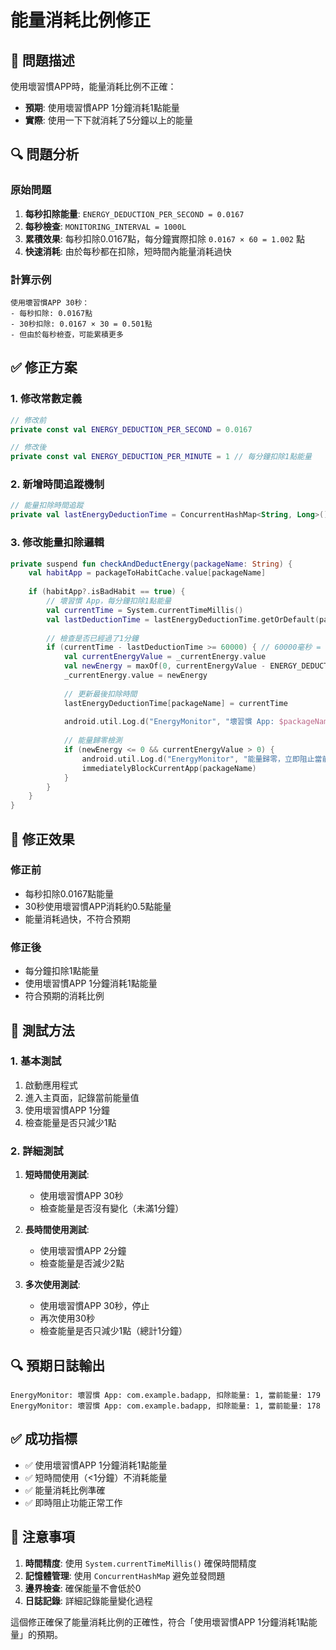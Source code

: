 # 能量消耗比例修正

## 🐛 問題描述

使用壞習慣APP時，能量消耗比例不正確：
- **預期**: 使用壞習慣APP 1分鐘消耗1點能量
- **實際**: 使用一下下就消耗了5分鐘以上的能量

## 🔍 問題分析

### 原始問題
1. **每秒扣除能量**: `ENERGY_DEDUCTION_PER_SECOND = 0.0167`
2. **每秒檢查**: `MONITORING_INTERVAL = 1000L`
3. **累積效果**: 每秒扣除0.0167點，每分鐘實際扣除 `0.0167 × 60 = 1.002` 點
4. **快速消耗**: 由於每秒都在扣除，短時間內能量消耗過快

### 計算示例
```
使用壞習慣APP 30秒：
- 每秒扣除: 0.0167點
- 30秒扣除: 0.0167 × 30 = 0.501點
- 但由於每秒檢查，可能累積更多
```

## ✅ 修正方案

### 1. 修改常數定義
```kotlin
// 修改前
private const val ENERGY_DEDUCTION_PER_SECOND = 0.0167

// 修改後  
private const val ENERGY_DEDUCTION_PER_MINUTE = 1 // 每分鐘扣除1點能量
```

### 2. 新增時間追蹤機制
```kotlin
// 能量扣除時間追蹤
private val lastEnergyDeductionTime = ConcurrentHashMap<String, Long>()
```

### 3. 修改能量扣除邏輯
```kotlin
private suspend fun checkAndDeductEnergy(packageName: String) {
    val habitApp = packageToHabitCache.value[packageName]
    
    if (habitApp?.isBadHabit == true) {
        // 壞習慣 App，每分鐘扣除1點能量
        val currentTime = System.currentTimeMillis()
        val lastDeductionTime = lastEnergyDeductionTime.getOrDefault(packageName, 0L)
        
        // 檢查是否已經過了1分鐘
        if (currentTime - lastDeductionTime >= 60000) { // 60000毫秒 = 1分鐘
            val currentEnergyValue = _currentEnergy.value
            val newEnergy = maxOf(0, currentEnergyValue - ENERGY_DEDUCTION_PER_MINUTE)
            _currentEnergy.value = newEnergy
            
            // 更新最後扣除時間
            lastEnergyDeductionTime[packageName] = currentTime
            
            android.util.Log.d("EnergyMonitor", "壞習慣 App: $packageName, 扣除能量: $ENERGY_DEDUCTION_PER_MINUTE, 當前能量: $newEnergy")
            
            // 能量歸零檢測
            if (newEnergy <= 0 && currentEnergyValue > 0) {
                android.util.Log.d("EnergyMonitor", "能量歸零，立即阻止當前壞習慣 App: $packageName")
                immediatelyBlockCurrentApp(packageName)
            }
        }
    }
}
```

## 🎯 修正效果

### 修正前
- 每秒扣除0.0167點能量
- 30秒使用壞習慣APP消耗約0.5點能量
- 能量消耗過快，不符合預期

### 修正後
- 每分鐘扣除1點能量
- 使用壞習慣APP 1分鐘消耗1點能量
- 符合預期的消耗比例

## 📱 測試方法

### 1. 基本測試
1. 啟動應用程式
2. 進入主頁面，記錄當前能量值
3. 使用壞習慣APP 1分鐘
4. 檢查能量是否只減少1點

### 2. 詳細測試
1. **短時間使用測試**:
   - 使用壞習慣APP 30秒
   - 檢查能量是否沒有變化（未滿1分鐘）

2. **長時間使用測試**:
   - 使用壞習慣APP 2分鐘
   - 檢查能量是否減少2點

3. **多次使用測試**:
   - 使用壞習慣APP 30秒，停止
   - 再次使用30秒
   - 檢查能量是否只減少1點（總計1分鐘）

## 🔍 預期日誌輸出

```
EnergyMonitor: 壞習慣 App: com.example.badapp, 扣除能量: 1, 當前能量: 179
EnergyMonitor: 壞習慣 App: com.example.badapp, 扣除能量: 1, 當前能量: 178
```

## ✅ 成功指標

- ✅ 使用壞習慣APP 1分鐘消耗1點能量
- ✅ 短時間使用（<1分鐘）不消耗能量
- ✅ 能量消耗比例準確
- ✅ 即時阻止功能正常工作

## 🚨 注意事項

1. **時間精度**: 使用 `System.currentTimeMillis()` 確保時間精度
2. **記憶體管理**: 使用 `ConcurrentHashMap` 避免並發問題
3. **邊界檢查**: 確保能量不會低於0
4. **日誌記錄**: 詳細記錄能量變化過程

這個修正確保了能量消耗比例的正確性，符合「使用壞習慣APP 1分鐘消耗1點能量」的預期。
